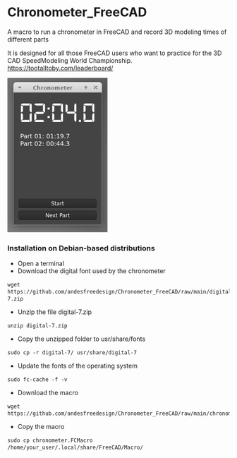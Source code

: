 # Chronometer_FreeCAD
A macro to run a chronometer in FreeCAD and record 3D modeling times of different parts

It is designed for all those FreeCAD users who want to practice for the 3D CAD SpeedModeling World Championship.
https://tootalltoby.com/leaderboard/

![capture](https://github.com/andesfreedesign/Chronometer_FreeCAD/blob/main/chronometer.png)

### Installation on Debian-based distributions

- Open a terminal
- Download the digital font used by the chronometer
```
wget https://github.com/andesfreedesign/Chronometer_FreeCAD/raw/main/digital-7.zip
```
- Unzip the file digital-7.zip
```
unzip digital-7.zip
```
- Copy the unzipped folder to usr/share/fonts
```
sudo cp -r digital-7/ usr/share/digital-7
```
- Update the fonts of the operating system
```
sudo fc-cache -f -v
```
- Download the macro
```
wget https://github.com/andesfreedesign/Chronometer_FreeCAD/raw/main/chronometer.FCMacro
```
- Copy the macro
```
sudo cp chronometer.FCMacro /home/your_user/.local/share/FreeCAD/Macro/
```
